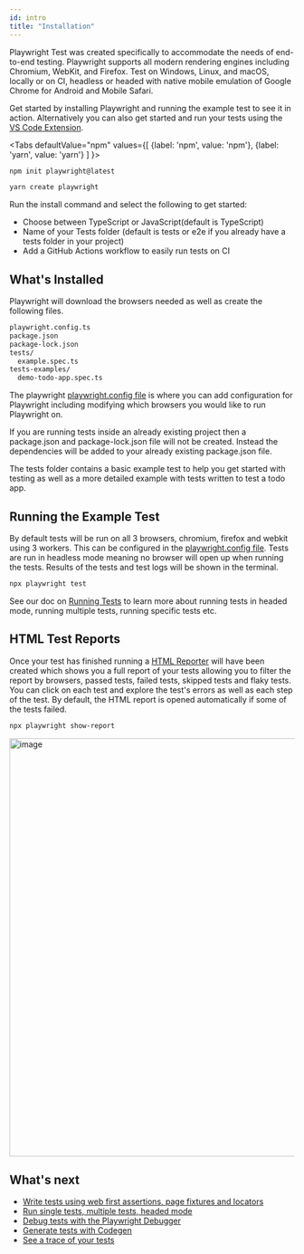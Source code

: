 ```yaml
---
id: intro
title: "Installation"
---
```


Playwright Test was created specifically to accommodate the needs of end-to-end testing. Playwright supports all modern rendering engines including Chromium, WebKit, and Firefox. Test on Windows, Linux, and macOS, locally or on CI, headless or headed with native mobile emulation of Google Chrome for Android and Mobile Safari. 

Get started by installing Playwright and running the example test to see it in action. Alternatively you can also get started and run your tests using the [VS Code Extension](./getting-started-vscode.md).

<Tabs
  defaultValue="npm"
  values={[
    {label: 'npm', value: 'npm'},
    {label: 'yarn', value: 'yarn'}
  ]
}>
<TabItem value="npm">

```bash
npm init playwright@latest
```

</TabItem>

<TabItem value="yarn">

```bash
yarn create playwright
```

</TabItem>
</Tabs>


Run the install command and select the following to get started:
 - Choose between TypeScript or JavaScript(default is TypeScript)
 - Name of your Tests folder (default is tests or e2e if you already have a tests folder in your project)
 - Add a GitHub Actions workflow to easily run tests on CI


## What's Installed

Playwright will download the browsers needed as well as create the following files.

```bash
playwright.config.ts
package.json
package-lock.json
tests/
  example.spec.ts
tests-examples/
  demo-todo-app.spec.ts
```

 The playwright [playwright.config file](./test-configuration.md) is where you can add configuration for Playwright including modifying which browsers you would like to run Playwright on.
 
 If you are running tests inside an already existing project then a package.json and package-lock.json file will not be created. Instead the dependencies will be added to your already existing package.json file.
 
 The tests folder contains a basic example test to help you get started with testing as well as a more detailed example with tests written to test a todo app.

## Running the Example Test

By default tests will be run on all 3 browsers, chromium, firefox and webkit using 3 workers. This can be configured in the [playwright.config file](./test-configuration.md). Tests are run in headless mode meaning no browser will open up when running the tests. Results of the tests and test logs will be shown in the terminal.

```bash
npx playwright test
```

See our doc on [Running Tests](./running-tests.md) to learn more about running tests in headed mode, running multiple tests, running specific tests etc.

## HTML Test Reports

Once your test has finished running a [HTML Reporter](./html-reporter.md) will have been created which shows you a full report of your tests allowing you to filter the report by browsers, passed tests, failed tests, skipped tests and flaky tests. You can click on each test and explore the test's errors as well as each step of the test. By default, the HTML report is opened automatically if some of the tests failed.

```bash
npx playwright show-report
```

<img width="739" alt="image" src="https://user-images.githubusercontent.com/13063165/178003817-3bd2f088-4173-406c-a9e9-74c89181f381.png" />


## What's next

- [Write tests using web first assertions, page fixtures and locators](./writing-tests.md)
- [Run single tests, multiple tests, headed mode](./running-tests.md)
- [Debug tests with the Playwright Debugger](./debug-intro.md)
- [Generate tests with Codegen](./codegen.md)
- [See a trace of your tests](./trace-viewer.md)
